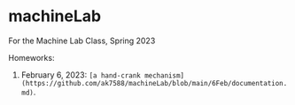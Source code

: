 # machineLab
For the Machine Lab Class, Spring 2023

Homeworks:

1. February 6, 2023: `[a hand-crank mechanism](https://github.com/ak7588/machineLab/blob/main/6Feb/documentation.md)`.
